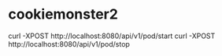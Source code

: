 # cookiemonster2

curl -XPOST http://localhost:8080/api/v1/pod/start
curl -XPOST http://localhost:8080/api/v1/pod/stop